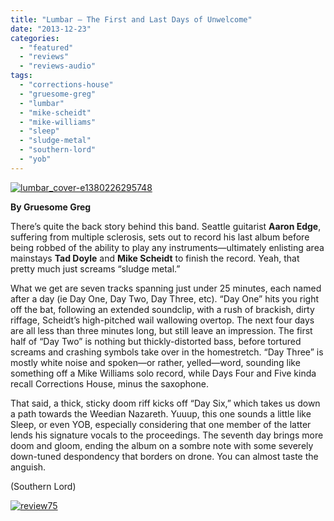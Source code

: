 ```yaml
---
title: "Lumbar – The First and Last Days of Unwelcome"
date: "2013-12-23"
categories: 
  - "featured"
  - "reviews"
  - "reviews-audio"
tags: 
  - "corrections-house"
  - "gruesome-greg"
  - "lumbar"
  - "mike-scheidt"
  - "mike-williams"
  - "sleep"
  - "sludge-metal"
  - "southern-lord"
  - "yob"
---
```


[![lumbar_cover-e1380226295748](http://www.hellbound.ca/wp-content/uploads/2013/12/lumbar_cover-e1380226295748.jpg)](http://www.hellbound.ca/wp-content/uploads/2013/12/lumbar_cover-e1380226295748.jpg)

**By Gruesome Greg**

There’s quite the back story behind this band. Seattle guitarist **Aaron Edge**, suffering from multiple sclerosis, sets out to record his last album before being robbed of the ability to play any instruments—ultimately enlisting area mainstays **Tad Doyle** and **Mike Scheidt** to finish the record. Yeah, that pretty much just screams “sludge metal.”

What we get are seven tracks spanning just under 25 minutes, each named after a day (ie Day One, Day Two, Day Three, etc). “Day One” hits you right off the bat, following an extended soundclip, with a rush of brackish, dirty riffage, Scheidt’s high-pitched wail wallowing overtop. The next four days are all less than three minutes long, but still leave an impression. The first half of “Day Two” is nothing but thickly-distorted bass, before tortured screams and crashing symbols take over in the homestretch. “Day Three” is mostly white noise and spoken—or rather, yelled—word, sounding like something off a Mike Williams solo record, while Days Four and Five kinda recall Corrections House, minus the saxophone.

That said, a thick, sticky doom riff kicks off “Day Six,” which takes us down a path towards the Weedian Nazareth. Yuuup, this one sounds a little like Sleep, or even YOB, especially considering that one member of the latter lends his signature vocals to the proceedings. The seventh day brings more doom and gloom, ending the album on a sombre note with some severely down-tuned despondency that borders on drone. You can almost taste the anguish.

(Southern Lord)

[![review75](http://www.hellbound.ca/wp-content/uploads/2009/09/review75.png)](http://www.hellbound.ca/wp-content/uploads/2009/09/review75.png)
